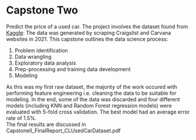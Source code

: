 # Capstone Two
Predict the price of a used car.
The project involves the dataset found from [Kaggle](https://www.kaggle.com/datasets/austinreese/craigslist-carstrucks-data): 
The data was generated by scraping Craigslist and Carvana websites in 2021.
This capstone outlines the data science process:
1. Problem identification 
2. Data wrangling
3. Exploratory data analysis
4. Prep-processing and training data development
5. Modeling
 
As this was my first raw dataset, the majority of the work occured with performing feature engineering i.e. cleaning the data to be suitable for modeling. 
In the end, some of the data was discarded and four different models (including KNN and Random Forest regression models) were evaluated with 5-fold cross validation. The best model had an average error rate of 1.5%.  
The final results are discussed in CapstoneII_FinalReport_CLUsedCarDataset.pdf

